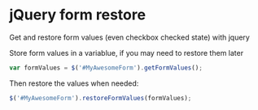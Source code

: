 # jQuery form restore

Get and restore form values (even checkbox checked state) with jquery

Store form values in a variablue, if you may need to restore them later
```javascript
var formValues = $('#MyAwesomeForm').getFormValues();
```

Then restore the values when needed:
```javascript
$('#MyAwesomeForm').restoreFormValues(formValues);
```
